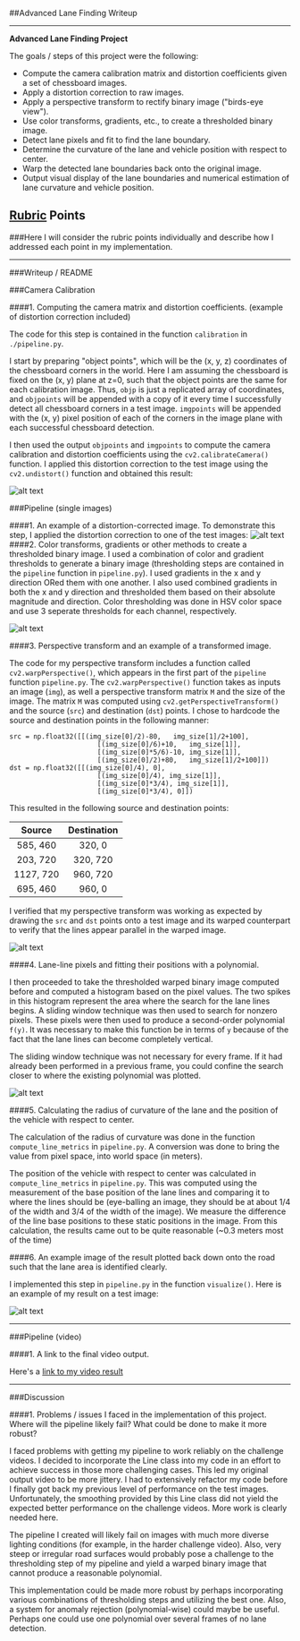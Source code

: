 ##Advanced Lane Finding Writeup

---

**Advanced Lane Finding Project**

The goals / steps of this project were the following:

* Compute the camera calibration matrix and distortion coefficients given a set of chessboard images.
* Apply a distortion correction to raw images.
* Apply a perspective transform to rectify binary image ("birds-eye view").
* Use color transforms, gradients, etc., to create a thresholded binary image.
* Detect lane pixels and fit to find the lane boundary.
* Determine the curvature of the lane and vehicle position with respect to center.
* Warp the detected lane boundaries back onto the original image.
* Output visual display of the lane boundaries and numerical estimation of lane curvature and vehicle position.

[//]: # (Image References)

[image1]: ./output_images/undistort_output.png "Undistorted"
[image2]: ./test_images/test1.jpg "Road Transformed"
[image3]: ./output_images/binary_combo_example.jpg "Binary Example"
[image4]: ./output_images/warped_straight_lines.jpg "Warp Example"
[image5]: ./output_images/color_fit_lines.jpg "Fit Visual"
[image6]: ./output_images/example_output.jpg "Output"
[video1]: ./project_video_out.mp4 "Video"

## [Rubric](https://review.udacity.com/#!/rubrics/571/view) Points
###Here I will consider the rubric points individually and describe how I addressed each point in my implementation.  

---
###Writeup / README  

###Camera Calibration

####1. Computing the camera matrix and distortion coefficients. (example of distortion correction included)

The code for this step is contained in the function `calibration` in `./pipeline.py`.

I start by preparing "object points", which will be the (x, y, z) coordinates of the chessboard corners in the world. Here I am assuming the chessboard is fixed on the (x, y) plane at z=0, such that the object points are the same for each calibration image.  Thus, `objp` is just a replicated array of coordinates, and `objpoints` will be appended with a copy of it every time I successfully detect all chessboard corners in a test image.  `imgpoints` will be appended with the (x, y) pixel position of each of the corners in the image plane with each successful chessboard detection.  

I then used the output `objpoints` and `imgpoints` to compute the camera calibration and distortion coefficients using the `cv2.calibrateCamera()` function.  I applied this distortion correction to the test image using the `cv2.undistort()` function and obtained this result: 

![alt text][image1]

###Pipeline (single images)

####1. An example of a distortion-corrected image.
To demonstrate this step, I applied the distortion correction to one of the test images:
![alt text][image2]
####2. Color transforms, gradients or other methods to create a thresholded binary image. 
I used a combination of color and gradient thresholds to generate a binary image (thresholding steps are contained in the `pipeline` function in `pipeline.py`).  I used gradients in the x and y direction ORed them with one another. I also used combined gradients in both the x and y direction and thresholded them based on their absolute magnitude and direction. Color thresholding was done in HSV color space and use 3 seperate thresholds for each channel, respectively.

![alt text][image3]

####3. Perspective transform and an example of a transformed image.

The code for my perspective transform includes a function called `cv2.warpPerspective()`, which appears in the first part of the `pipeline` function `pipeline.py`.  The `cv2.warpPerspective()` function takes as inputs an image (`img`), as well a perspective transform matrix `M` and the size of the image. The matrix `M` was computed using `cv2.getPerspectiveTransform()` and the source (`src`) and destination (`dst`) points.  I chose to hardcode the source and destination points in the following manner:

```
src = np.float32([[(img_size[0]/2)-80,   img_size[1]/2+100],
                      [(img_size[0]/6)+10,   img_size[1]],
                      [(img_size[0]*5/6)-10, img_size[1]],
                      [(img_size[0]/2)+80,   img_size[1]/2+100]])
dst = np.float32([[(img_size[0]/4), 0],
                      [(img_size[0]/4), img_size[1]],
                      [(img_size[0]*3/4), img_size[1]],
                      [(img_size[0]*3/4), 0]])

```
This resulted in the following source and destination points:

| Source        | Destination   | 
|:-------------:|:-------------:| 
| 585, 460      | 320, 0        | 
| 203, 720      | 320, 720      |
| 1127, 720     | 960, 720      |
| 695, 460      | 960, 0        |

I verified that my perspective transform was working as expected by drawing the `src` and `dst` points onto a test image and its warped counterpart to verify that the lines appear parallel in the warped image.

![alt text][image4]

####4. Lane-line pixels and fitting their positions with a polynomial.

I then proceeded to take the thresholded warped binary image computed before and computed a histogram based on the pixel values. The two spikes in this histogram represent the area where the search for the lane lines begins. A sliding window technique was then used to search for nonzero pixels. These pixels were then used to produce a second-order polynomial `f(y)`. It was necessary to make this function be in terms of `y` because of the fact that the lane lines can become completely vertical.

The sliding window technique was not necessary for every frame. If it had already been performed in a previous frame, you could confine the search closer to where the existing polynomial was plotted. 

![alt text][image5]

####5. Calculating the radius of curvature of the lane and the position of the vehicle with respect to center.

The calculation of the radius of curvature was done in the function `compute_line_metrics` in `pipeline.py`. A conversion was done to bring the value from pixel space, into world space (in meters). 

The position of the vehicle with respect to center was calculated in `compute_line_metrics` in `pipeline.py`. This was computed using the measurement of the base position of the lane lines and comparing it to where the lines should be (eye-balling an image, they should be at about 1/4 of the width and 3/4 of the width of the image). We measure the difference of the line base positions to these static positions in the image. From this calculation, the results came out to be quite reasonable (~0.3 meters most of the time)

####6. An example image of the result plotted back down onto the road such that the lane area is identified clearly.

I implemented this step in `pipeline.py` in the function `visualize()`.  Here is an example of my result on a test image:

![alt text][image6]

---

###Pipeline (video)

####1. A link to the final video output.

Here's a [link to my video result](./project_video_out.mp4)

---

###Discussion

####1. Problems / issues I faced in the implementation of this project.  Where will the pipeline likely fail?  What could be done to make it more robust?

I faced problems with getting my pipeline to work reliably on the challenge videos. I decided to incorporate the Line class into my code in an effort to achieve success in those more challenging cases. This led my original output video to be more jittery. I had to extensively refactor my code before I finally got back my previous level of performance on the test images. Unfortunately, the smoothing provided by this Line class did not yield the expected better performance on the challenge videos. More work is clearly needed here.

The pipeline I created will likely fail on images with much more diverse lighting conditions (for example, in the harder challenge video). Also, very steep or irregular road surfaces would probably pose a challenge to the thresholding step of my pipeline and yield a warped binary image that cannot produce a reasonable polynomial.

This implementation could be made more robust by perhaps incorporating various combinations of thresholding steps and utilizing the best one. Also, a system for anomaly rejection (polynomial-wise) could maybe be useful. Perhaps one could use one polynomial over several frames of no lane detection.


